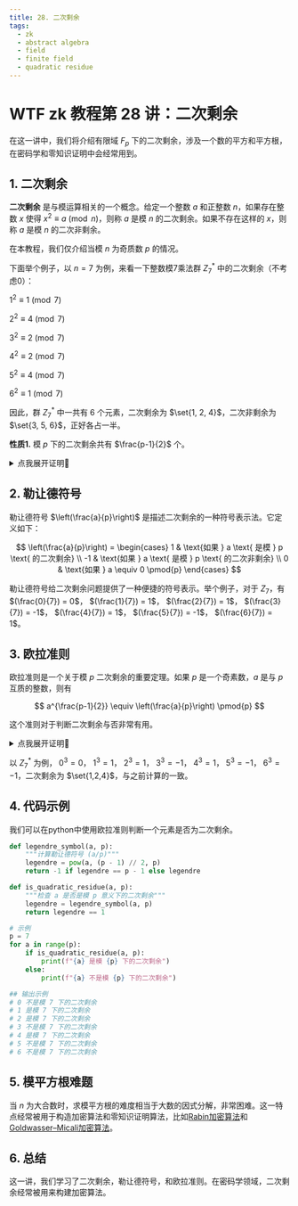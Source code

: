 ```yaml
---
title: 28. 二次剩余
tags:
  - zk
  - abstract algebra
  - field
  - finite field
  - quadratic residue
---
```


# WTF zk 教程第 28 讲：二次剩余


在这一讲中，我们将介绍有限域 $F_p$ 下的二次剩余，涉及一个数的平方和平方根，在密码学和零知识证明中会经常用到。

## 1. 二次剩余

**二次剩余** 是与模运算相关的一个概念。给定一个整数 $a$ 和正整数 $n$，如果存在整数 $x$ 使得 $x^2 \equiv a \pmod{n}$，则称 $a$ 是模 $n$ 的二次剩余。如果不存在这样的 $x$，则称 $a$ 是模 $n$ 的二次非剩余。

在本教程，我们仅介绍当模 $n$ 为奇质数 $p$ 的情况。

下面举个例子，以 $n = 7$ 为例，来看一下整数模7乘法群 $Z_7^*$ 中的二次剩余（不考虑0）：

$1^2 \equiv 1 \pmod{7}$

$2^2 \equiv 4 \pmod{7}$

$3^2 \equiv 2 \pmod{7}$

$4^2 \equiv 2 \pmod{7}$

$5^2 \equiv 4 \pmod{7}$

$6^2 \equiv 1 \pmod{7}$

因此，群 $Z_7^*$ 中一共有 6 个元素，二次剩余为 $\set{1, 2, 4}$，二次非剩余为 $\set{3, 5, 6}$，正好各占一半。

**性质1.** 模 $p$ 下的二次剩余共有 $\frac{p-1}{2}$ 个。

<details><summary>点我展开证明👀</summary>

对于奇素数 $p$，模 $p$ 的剩余类是 $1, 2, \ldots, p-1$，共有 $p-1$ 个元素。考虑元素 $x$ 和二次剩余 $a$，有 $x^2 \equiv a \pmod{p}$ 和 $(-x)^2 \equiv a \pmod{p}$。也就是若 $a$ 为 $x$ 的二次剩余，那么 $a$ 也是 $-x$ 的二次剩余，它们互为相反数。因此，在 $Z_p$ 剩余系中，每个二次剩余都对应两个元素，共有 $\frac{p-1}{2}$ 个二次剩余。证毕

</details>

## 2. 勒让德符号

勒让德符号 $\left(\frac{a}{p}\right)$ 是描述二次剩余的一种符号表示法。它定义如下：

$$
\left(\frac{a}{p}\right) = \begin{cases} 
1 & \text{如果 } a \text{ 是模 } p \text{ 的二次剩余} \\
-1 & \text{如果 } a \text{ 是模 } p \text{ 的二次非剩余} \\
0 & \text{如果 } a \equiv 0 \pmod{p}
\end{cases}
$$

勒让德符号给二次剩余问题提供了一种便捷的符号表示。举个例子，对于 $Z_7$，有 $(\frac{0}{7}) = 0$， $(\frac{1}{7}) = 1$， $(\frac{2}{7}) = 1$， $(\frac{3}{7}) = -1$， $(\frac{4}{7}) = 1$， $(\frac{5}{7}) = -1$， $(\frac{6}{7}) = 1$。

## 3. 欧拉准则

欧拉准则是一个关于模 $p$ 二次剩余的重要定理。如果 $p$ 是一个奇素数，$a$ 是与 $p$ 互质的整数，则有

$$
a^{\frac{p-1}{2}} \equiv \left(\frac{a}{p}\right) \pmod{p}
$$

这个准则对于判断二次剩余与否非常有用。

<details><summary>点我展开证明👀</summary>

若 $a = 0 \pmod{p}$，那么 $a^{\frac{p-1}{2}}  = 0^{\frac{p-1}{2}}  = 0$。

下面讨论 $a$ 和 $p$ 互质的情况。

根据费马小定理，有 $a^{p-1} -1 = 0 \pmod{p}$，又因为 $p$ 是奇质数，我们可以分解为 $(a^\frac{p-1}{2} -1)(a^\frac{p-1}{2} + 1) = 0 \pmod{p}$。也就意味着 $a^\frac{p-1}{2} = \pm 1$。

若 $a$ 是二次剩余，那么存在 $b \in Z_p^*$ 使得 $a = b^2$。等式两边同时幂 $\frac{p-1}{2}$，有 $a^\frac{p-1}{2} = b^{p-1} \pmod{p}$。根据费马小定理，有 $b^{p-1} = 1 \pmod{p}$，因此有 $a^\frac{p-1}{2} = 1 \pmod{p}$。

$Z_p^*$ 的共 $p-1$ 个元素对应着 $\frac{p-1}{2}$ 个二次剩余 $a$，根据拉格朗日定理，多项式 $a^\frac{p-1}{2} -1 =0$ 最多有 $\frac{p-1}{2}$ 个根，恰好被 $\frac{p-1}{2}$ 个二次剩余 $a$ 占满。因此，剩下的 $\frac{p-1}{2}$ 个二次非剩余必须满足 $a^\frac{p-1}{2} + 1 =0$，也就是 $a^\frac{p-1}{2} = -1 \pmod{p}$

</details>

以 $Z_7^*$ 为例， $0^3 = 0$， $1^3 = 1$， $2^3 = 1$， $3^3 = -1$， $4^3 = 1$， $5^3 = -1$， $6^3 = -1$，二次剩余为 $\set{1,2,4}$，与之前计算的一致。

## 4. 代码示例

我们可以在python中使用欧拉准则判断一个元素是否为二次剩余。

```python
def legendre_symbol(a, p):
    """计算勒让德符号 (a/p)"""
    legendre = pow(a, (p - 1) // 2, p)
    return -1 if legendre == p - 1 else legendre

def is_quadratic_residue(a, p):
    """检查 a 是否是模 p 意义下的二次剩余"""
    legendre = legendre_symbol(a, p)
    return legendre == 1

# 示例
p = 7
for a in range(p):
    if is_quadratic_residue(a, p):
        print(f"{a} 是模 {p} 下的二次剩余")
    else:
        print(f"{a} 不是模 {p} 下的二次剩余")

## 输出示例        
# 0 不是模 7 下的二次剩余
# 1 是模 7 下的二次剩余
# 2 是模 7 下的二次剩余
# 3 不是模 7 下的二次剩余
# 4 是模 7 下的二次剩余
# 5 不是模 7 下的二次剩余
# 6 不是模 7 下的二次剩余
```

## 5. 模平方根难题

当 $n$ 为大合数时，求模平方根的难度相当于大数的因式分解，非常困难。这一特点经常被用于构造加密算法和零知识证明算法，比如[Rabin加密算法](https://en.wikipedia.org/wiki/Rabin_cryptosystem)和[Goldwasser–Micali加密算法](https://en.wikipedia.org/wiki/Goldwasser%E2%80%93Micali_cryptosystem)。

## 6. 总结

这一讲，我们学习了二次剩余，勒让德符号，和欧拉准则。在密码学领域，二次剩余经常被用来构建加密算法。
